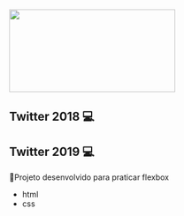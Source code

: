<h1>
<img src="https://media.giphy.com/media/SMKiEh9WDO6ze/giphy.gif" width="300" height="150">
</h1>

## Twitter 2018 💻
## Twitter 2019 💻

🚀Projeto desenvolvido para praticar flexbox 
- html
- css